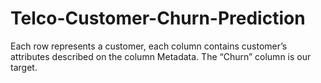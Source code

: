 # Telco-Customer-Churn-Prediction
Each row represents a customer, each column contains customer’s attributes described on the column Metadata.  The “Churn” column is our target.
